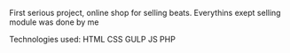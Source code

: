 First serious project, online shop for selling beats. Everythins exept selling module was done by me

Technologies used:
HTML
CSS
GULP
JS
PHP
